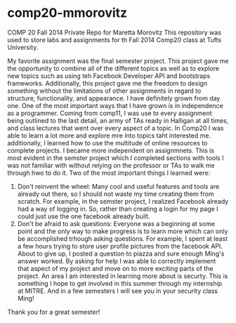 comp20-mmorovitz
================

COMP 20 Fall 2014 Private Repo for Maretta Morovitz
This repository was used to store labs and assignments for th Fall 2014 Comp20 class at Tufts University. 

My favorite assignment was the final semester project. This project gave me the opportunity to combine all of the different topics as well as to explore new topics such as using teh Facebook Developer API and bootstraps frameworks. Additionally, this project gave me the freedom to design something without the limitations of other assignments in regard to structure, functionality, and appearance. 
I have definitely grown from day one. One of the most important ways that I have grown is in independence as a programmer. Coming from comp11, I was use to every assignment being outlined to the last detail, an army of TAs ready in Halligan at all times, and class lectures that went over every aspect of a topic. In Comp20 I was able to learn a lot more and explore mre into topics taht interested me. additionally, I learned how to use the multitude of online resources to complete projects. I became more independent on assignmnets. This is most evident in the semster project which I completed sections with tools I was not familiar with without relying on the professor or TAs to walk me through hwo to do it.
Two of the most important things I learned were:
1. Don't reinvent the wheel: Many cool and useful features and tools are already out there, so I should not waste my time creating them from scratch. For example, in the semster project, I realized Facebook already had a way of logging in. So, rather than creating a login for my page I could just use the one facebook already built.
2. Don't be afraid to ask questions: Everyone was a beginning at some point and the only way to make progress is to learn more which can only be accomplished trhough asking questions. For example, I spent at least a few hours trying to store user profile pictures from the facebook API. About to give up, I posted a question to piazza and sure enough Ming's answer worked. By asking for help I was able to correctly implement that aspect of my project and move on to more exciting parts of the project.
An area I am interested in learning more about is securty. This is something I hope to get involved in this summer through my internship at MITRE. And in a few semesters I will see you in your security class Ming!

Thank you for a great semester!
